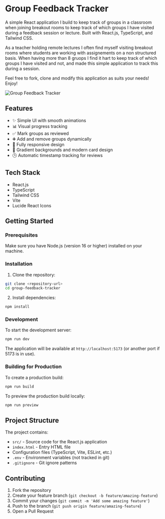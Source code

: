 # Group Feedback Tracker

A simple React application I build to keep track of groups in a classroom when
joining breakout rooms to keep track of which groups I have visited during a
feedback session or lecture. Built with React.js, TypeScript, and Tailwind CSS.

As a teacher holding remote lectures I often find myself visiting breakout rooms
where students are working with assignements on a non structured basis. When
having more than 8 gruops I find it hart to keep track of which groups I have
visited and not, and made this simple application to track this during a
session.

Feel free to fork, clone and modify this application as suits your needs! Enjoy!

![Group Feedback Tracker](https://images.unsplash.com/photo-1552664730-d307ca884978?auto=format&fit=crop&q=80&w=800&h=400)

## Features

- ✨ Simple UI with smooth animations
- 📊 Visual progress tracking
- ✅ Mark groups as reviewed
- ➕ Add and remove groups dynamically
- 📱 Fully responsive design
- 🎨 Gradient backgrounds and modern card design
- 🕒 Automatic timestamp tracking for reviews

## Tech Stack

- React.js
- TypeScript
- Tailwind CSS
- Vite
- Lucide React Icons

## Getting Started

### Prerequisites

Make sure you have Node.js (version 16 or higher) installed on your machine.

### Installation

1. Clone the repository:

```bash
git clone <repository-url>
cd group-feedback-tracker
```

2. Install dependencies:

```bash
npm install
```

### Development

To start the development server:

```bash
npm run dev
```

The application will be available at `http://localhost:5173` (or another port if
5173 is in use).

### Building for Production

To create a production build:

```bash
npm run build
```

To preview the production build locally:

```bash
npm run preview
```

## Project Structure

The project contains:
- `src/` - Source code for the React.js application
- `index.html` - Entry HTML file
- Configuration files (TypeScript, Vite, ESLint, etc.)
- `.env` - Environment variables (not tracked in git)
- `.gitignore` - Git ignore patterns

## Contributing

1. Fork the repository
2. Create your feature branch (`git checkout -b feature/amazing-feature`)
3. Commit your changes (`git commit -m 'Add some amazing feature'`)
4. Push to the branch (`git push origin feature/amazing-feature`)
5. Open a Pull Request
